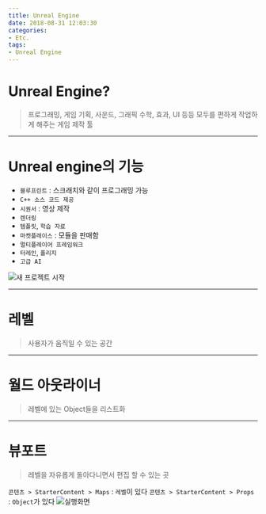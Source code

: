 ```yaml
---
title: Unreal Engine
date: 2018-08-31 12:03:30
categories:
- Etc.
tags:
- Unreal Engine
---
```

# Unreal Engine?
> 프로그래밍, 게임 기획, 사운드, 그래픽 수학, 효과, UI 등등 모두를 편하게 작업하게 해주는 게임 제작 툴
***
# Unreal engine의 기능

+ `블루프린트` : 스크래치와 같이 프로그래밍 가능
+ `C++ 소스 코드 제공`
+ `시퀀서` : 영상 제작
+ `렌더링`
+ `템플릿`, `학습 자료`
+ `마켓플레이스` : 모듈을 판매함
+ `멀티플레이어 프레임워크`
+ `터레인`, `폴리지`
+ `고급 AI`

<!-- more -->
![새 프로젝트 시작](/images/unreal-engine/44893853-ee692c80-ad27-11e8-83d8-27bf92626d37.png)
***
# 레벨
> 사용자가 움직일 수 있는 공간
***
# 월드 아웃라이너
> 레벨에 있는 Object들을 리스트화
***
# 뷰포트
> 레벨을 자유롭게 돌아다니면서 편집 할 수 있는 곳

`콘텐츠 > StarterContent > Maps` : `레벨`이 있다
`콘텐츠 > StarterContent > Props` : `Object`가 있다
![실행화면](/images/unreal-engine/44893984-91ba4180-ad28-11e8-96f2-a698d2b49f8e.png)